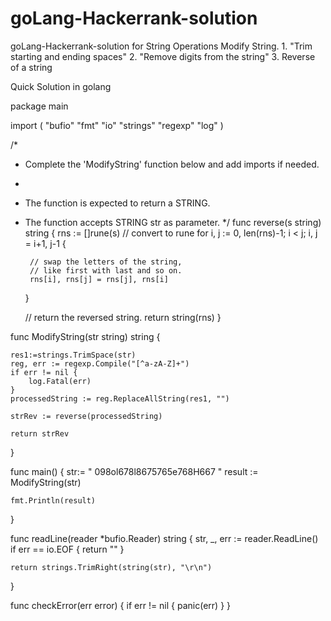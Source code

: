 # goLang-Hackerrank-solution
goLang-Hackerrank-solution for String Operations Modify String. 1. "Trim starting and ending spaces" 2. "Remove digits from the string" 3. Reverse of a string

Quick Solution in golang

package main

import (
    "bufio"
    "fmt"
    "io"
    "strings"
    "regexp"
    "log"
)



/*
 * Complete the 'ModifyString' function below and add imports if needed.
 *
 * The function is expected to return a STRING.
 * The function accepts STRING str as parameter.
 */
func reverse(s string) string {
    rns := []rune(s) // convert to rune
    for i, j := 0, len(rns)-1; i < j; i, j = i+1, j-1 {
  
        // swap the letters of the string,
        // like first with last and so on.
        rns[i], rns[j] = rns[j], rns[i]
    }
  
    // return the reversed string.
    return string(rns)
}


func ModifyString(str string) string {

    res1:=strings.TrimSpace(str)
    reg, err := regexp.Compile("[^a-zA-Z]+")
    if err != nil {
        log.Fatal(err)
    }
    processedString := reg.ReplaceAllString(res1, "")
   
    strRev := reverse(processedString)
    
    return strRev
}



func main() {
    str:= "  098ol678l8675765e768H667  "
    result := ModifyString(str)

    fmt.Println(result)

   
}

func readLine(reader *bufio.Reader) string {
    str, _, err := reader.ReadLine()
    if err == io.EOF {
        return ""
    }

    return strings.TrimRight(string(str), "\r\n")
}

func checkError(err error) {
    if err != nil {
        panic(err)
    }
}
